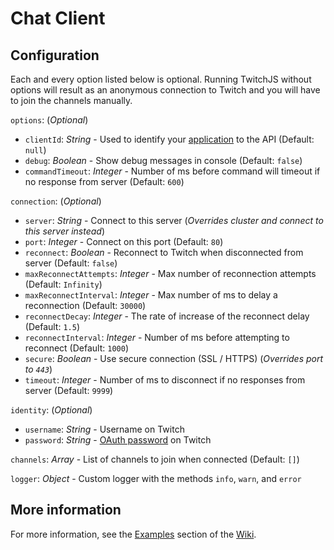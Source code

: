 # Chat Client

## Configuration

Each and every option listed below is optional. Running TwitchJS without options will result as an anonymous connection to Twitch and you will have to join the channels manually.

`options`: (_Optional_)

* `clientId`: _String_ - Used to identify your [application](https://dev.twitch.tv/dashboard/apps) to the API (Default: `null`)
* `debug`: _Boolean_ - Show debug messages in console (Default: `false`)
* `commandTimeout`: _Integer_ - Number of ms before command will timeout if no response from server (Default: `600`)

`connection`: (_Optional_)

* `server`: _String_ - Connect to this server (_Overrides cluster and connect to this server instead_)
* `port`: _Integer_ - Connect on this port (Default: `80`)
* `reconnect`: _Boolean_ - Reconnect to Twitch when disconnected from server (Default: `false`)
* `maxReconnectAttempts`: _Integer_ - Max number of reconnection attempts (Default: `Infinity`)
* `maxReconnectInterval`: _Integer_ - Max number of ms to delay a reconnection (Default: `30000`)
* `reconnectDecay`: _Integer_ - The rate of increase of the reconnect delay (Default: `1.5`)
* `reconnectInterval`: _Integer_ - Number of ms before attempting to reconnect (Default: `1000`)
* `secure`: _Boolean_ - Use secure connection (SSL / HTTPS) (_Overrides port to `443`_)
* `timeout`: _Integer_ - Number of ms to disconnect if no responses from server (Default: `9999`)

`identity`: (_Optional_)

* `username`: _String_ - Username on Twitch
* `password`: _String_ - [OAuth password](http://twitchapps.com/tmi/) on Twitch

`channels`: _Array_ - List of channels to join when connected (Default: `[]`)

`logger`: _Object_ - Custom logger with the methods `info`, `warn`, and `error`

## More information

For more information, see the [Examples](/docs/Examples.md) section of the [Wiki](/docs).
